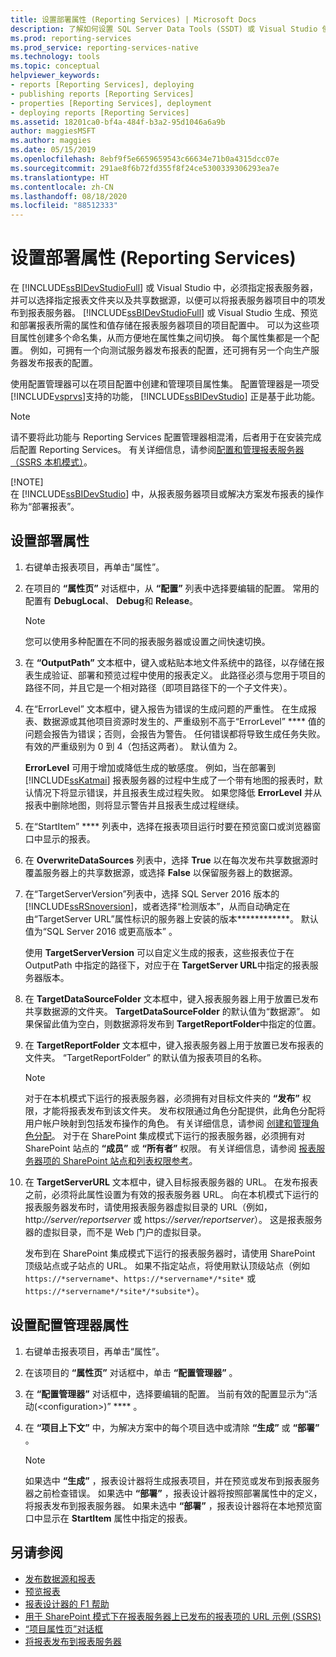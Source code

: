 ```yaml
---
title: 设置部署属性 (Reporting Services) | Microsoft Docs
description: 了解如何设置 SQL Server Data Tools (SSDT) 或 Visual Studio 使用的部署属性来生成、预览和部署报表。
ms.prod: reporting-services
ms.prod_service: reporting-services-native
ms.technology: tools
ms.topic: conceptual
helpviewer_keywords:
- reports [Reporting Services], deploying
- publishing reports [Reporting Services]
- properties [Reporting Services], deployment
- deploying reports [Reporting Services]
ms.assetid: 18201ca0-bf4a-484f-b3a2-95d1046a6a9b
author: maggiesMSFT
ms.author: maggies
ms.date: 05/15/2019
ms.openlocfilehash: 8ebf9f5e6659659543c66634e71b0a4315dcc07e
ms.sourcegitcommit: 291ae8f6b72fd355f8f24ce5300339306293ea7e
ms.translationtype: HT
ms.contentlocale: zh-CN
ms.lasthandoff: 08/18/2020
ms.locfileid: "88512333"
---
```

# <a name="set-deployment-properties-reporting-services"></a>设置部署属性 (Reporting Services)

  在 [!INCLUDE[ssBIDevStudioFull](../../includes/ssbidevstudiofull-md.md)] 或 Visual Studio 中，必须指定报表服务器，并可以选择指定报表文件夹以及共享数据源，以便可以将报表服务器项目中的项发布到报表服务器。 [!INCLUDE[ssBIDevStudioFull](../../includes/ssbidevstudiofull-md.md)] 或 Visual Studio 生成、预览和部署报表所需的属性和值存储在报表服务器项目的项目配置中。 可以为这些项目属性创建多个命名集，从而方便地在属性集之间切换。 每个属性集都是一个配置。 例如，可拥有一个向测试服务器发布报表的配置，还可拥有另一个向生产服务器发布报表的配置。  
  
 使用配置管理器可以在项目配置中创建和管理项目属性集。 配置管理器是一项受 [!INCLUDE[vsprvs](../../includes/vsprvs-md.md)]支持的功能， [!INCLUDE[ssBIDevStudio](../../includes/ssbidevstudio-md.md)] 正是基于此功能。  
  
> [!NOTE]  
> 请不要将此功能与 Reporting Services 配置管理器相混淆，后者用于在安装完成后配置 Reporting Services。 有关详细信息，请参阅[配置和管理报表服务器（SSRS 本机模式）](../../reporting-services/report-server/configure-and-administer-a-report-server-ssrs-native-mode.md)。  
>
> [!NOTE]  
> 在 [!INCLUDE[ssBIDevStudio](../../includes/ssbidevstudio-md.md)] 中，从报表服务器项目或解决方案发布报表的操作称为“部署报表”。  
  
## <a name="to-set-deployment-properties"></a>设置部署属性
  
1. 右键单击报表项目，再单击“属性”。  
  
2. 在项目的 **“属性页”** 对话框中，从 **“配置”** 列表中选择要编辑的配置。 常用的配置有 **DebugLocal**、 **Debug**和 **Release**。  
  
    > [!NOTE]  
    > 您可以使用多种配置在不同的报表服务器或设置之间快速切换。  
  
3. 在 **“OutputPath”**  文本框中，键入或粘贴本地文件系统中的路径，以存储在报表生成验证、部署和预览过程中使用的报表定义。 此路径必须与您用于项目的路径不同，并且它是一个相对路径（即项目路径下的一个子文件夹）。  
  
4. 在“ErrorLevel”   文本框中，键入报告为错误的生成问题的严重性。 在生成报表、数据源或其他项目资源时发生的、严重级别不高于“ErrorLevel” ****  值的问题会报告为错误；否则，会报告为警告。 任何错误都将导致生成任务失败。 有效的严重级别为 0 到 4（包括这两者）。 默认值为 2。  
  
     **ErrorLevel** 可用于增加或降低生成的敏感度。 例如，当在部署到 [!INCLUDE[ssKatmai](../../includes/sskatmai-md.md)] 报表服务器的过程中生成了一个带有地图的报表时，默认情况下将显示错误，并且报表生成过程失败。 如果您降低 **ErrorLevel** 并从报表中删除地图，则将显示警告并且报表生成过程继续。  
  
5. 在“StartItem” ****  列表中，选择在报表项目运行时要在预览窗口或浏览器窗口中显示的报表。  
  
6. 在 **OverwriteDataSources** 列表中，选择 **True** 以在每次发布共享数据源时覆盖服务器上的共享数据源，或选择 **False** 以保留服务器上的数据源。  
  
7. 在“TargetServerVersion”列表中，选择 SQL Server 2016 版本的 [!INCLUDE[ssRSnoversion](../../includes/ssrsnoversion-md.md)]，或者选择“检测版本”，从而自动确定在由“TargetServer URL”属性标识的服务器上安装的版本************。 默认值为“SQL Server 2016 或更高版本” 。  
  
     使用 **TargetServerVersion** 可以自定义生成的报表，这些报表位于在 OutputPath 中指定的路径下，对应于在 **TargetServer URL**中指定的报表服务器版本。  
  
8. 在 **TargetDataSourceFolder** 文本框中，键入报表服务器上用于放置已发布共享数据源的文件夹。 **TargetDataSourceFolder** 的默认值为“数据源”。 如果保留此值为空白，则数据源将发布到 **TargetReportFolder**中指定的位置。  
  
9. 在 **TargetReportFolder** 文本框中，键入报表服务器上用于放置已发布报表的文件夹。 “TargetReportFolder”   的默认值为报表项目的名称。  
  
    > [!NOTE]  
    > 对于在本机模式下运行的报表服务器，必须拥有对目标文件夹的 **“发布”** 权限，才能将报表发布到该文件夹。 发布权限通过角色分配提供，此角色分配将用户帐户映射到包括发布操作的角色。 有关详细信息，请参阅 [创建和管理角色分配](../../reporting-services/security/create-and-manage-role-assignments.md)。 对于在 SharePoint 集成模式下运行的报表服务器，必须拥有对 SharePoint 站点的 **“成员”** 或 **“所有者”** 权限。 有关详细信息，请参阅 [报表服务器项的 SharePoint 站点和列表权限参考](../../reporting-services/security/sharepoint-site-and-list-permission-reference-for-report-server-items.md)。  
  
10. 在 **TargetServerURL** 文本框中，键入目标报表服务器的 URL。 在发布报表之前，必须将此属性设置为有效的报表服务器 URL。 向在本机模式下运行的报表服务器发布时，请使用报表服务器虚拟目录的 URL（例如，http:*//server/reportserver* 或 https:*//server/reportserver*）。 这是报表服务器的虚拟目录，而不是 Web 门户的虚拟目录。  
  
     发布到在 SharePoint 集成模式下运行的报表服务器时，请使用 SharePoint 顶级站点或子站点的 URL。 如果不指定站点，将使用默认顶级站点（例如 `https://*servername*`、`https://*servername*/*site*` 或 `https://*servername*/*site*/*subsite*`）。  
  
## <a name="to-set-configuration-manager-properties"></a>设置配置管理器属性  
  
1. 右键单击报表项目，再单击“属性”。  
  
2. 在该项目的 **“属性页”** 对话框中，单击 **“配置管理器”** 。  
  
3. 在 **“配置管理器”** 对话框中，选择要编辑的配置。 当前有效的配置显示为“活动(\<configuration>)” **** 。  
  
4. 在 **“项目上下文”** 中，为解决方案中的每个项目选中或清除 **“生成”** 或 **“部署”** 。  
  
    > [!NOTE]  
    > 如果选中 **“生成”** ，报表设计器将生成报表项目，并在预览或发布到报表服务器之前检查错误。 如果选中 **“部署”** ，报表设计器将按照部署属性中的定义，将报表发布到报表服务器。 如果未选中 **“部署”** ，报表设计器将在本地预览窗口中显示在 **StartItem** 属性中指定的报表。  
  
## <a name="see-also"></a>另请参阅  

- [发布数据源和报表](../../reporting-services/reports/publishing-data-sources-and-reports.md)
- [预览报表](../../reporting-services/reports/previewing-reports.md)
- [报表设计器的 F1 帮助](../../reporting-services/tools/report-designer-f1-help.md)
- [用于 SharePoint 模式下在报表服务器上已发布的报表项的 URL 示例 (SSRS)](../../reporting-services/tools/url-examples-for-items-on-a-report-server-sharepoint-mode.md)
- [“项目属性页”对话框](../../reporting-services/tools/project-property-pages-dialog-box.md)
- [将报表发布到报表服务器](../../reporting-services/reports/publishing-reports-to-a-report-server.md)
